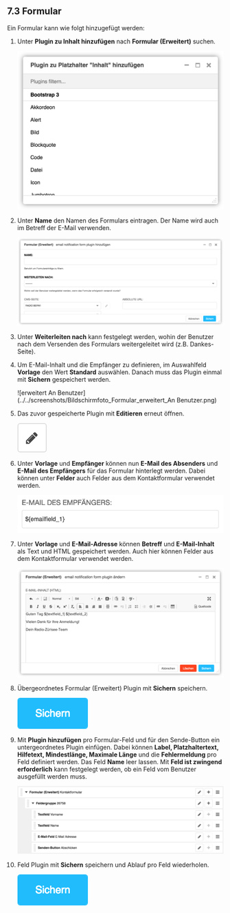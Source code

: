 
<a name="7-3-formular">7.3 Formular</a>
-----
Ein Formular kann wie folgt hinzugefügt werden:

  1. Unter **Plugin zu Inhalt hinzufügen** nach **Formular (Erweitert)** suchen.
    
      ![ Plugin zu Platzhalter hinzufÅgen](../../screenshots/Bildschirmfoto_Plugin_zu_Platzhalter_hinzufuegen.png)
      
  2. Unter **Name** den Namen des Formulars eintragen. Der Name wird auch im Betreff der E-Mail verwenden.
    
      ![Formular erweitert](../../screenshots/Bildschirmfoto_Formular_erweitert.png)
      
  3. Unter **Weiterleiten nach** kann festgelegt werden, wohin der Benutzer nach dem Versenden des Formulars weitergeleitet wird (z.B. Dankes-Seite).
  4. Um E-Mail-Inhalt und die Empfänger zu definieren, im Auswahlfeld **Vorlage** den Wert **Standard** auswählen. Danach muss das Plugin einmal mit **Sichern** gespeichert werden.
    
      ![erweitert An Benutzer](../../screenshots/Bildschirmfoto_Formular_erweitert_An Benutzer.png)

  5. Das zuvor gespeicherte Plugin mit **Editieren** erneut öffnen.
    
      ![aendern](../../screenshots/Bildschirmfoto_aendern.png)

  6. Unter **Vorlage** und **Empfänger** können nun **E-Mail des Absenders** und **E-Mail des Empfängers** für das Formular hinterlegt werden. Dabei können unter **Felder** auch Felder aus dem Kontaktformular verwendet werden.
    
      ![EMail_des_EmpfÑngers](../../screenshots/Bildschirmfoto_EMail_des_Empfaengers.png)
      
  7. Unter **Vorlage** und **E-Mail-Adresse** können **Betreff** und **E-Mail-Inhalt** als Text und HTML gespeichert werden. Auch hier können Felder aus dem Kontaktformular verwendet werden.
    
      ![Formular erweitert E-Mail-Inhalt](../../screenshots/Bildschirmfoto_Formular_erweitert_E-Mail-Inhalt.png)
      
  8. Übergeordnetes Formular (Erweitert) Plugin mit **Sichern** speichern.
    
      ![Sichern](../../screenshots/Bildschirmfoto_Sichern.png)

  9. Mit **Plugin hinzufügen** pro Formular-Feld und für den Sende-Button ein untergeordnetes Plugin einfügen. Dabei können **Label, Platzhaltertext, Hilfetext, Mindestlänge, Maximale Länge** und die **Fehlermeldung** pro Feld definiert werden. Das Feld **Name** leer lassen. Mit **Feld ist zwingend erforderlich** kann festgelegt werden, ob ein Feld vom Benutzer ausgefüllt werden muss.
    
      ![Formular-EintrÑge](../../screenshots/Bildschirmfoto_Formular-Eintraege.png)
      
  10. Feld Plugin mit **Sichern** speichern und Ablauf pro Feld wiederholen.
    
      ![Sichern](../../screenshots/Bildschirmfoto_Sichern.png)
